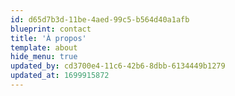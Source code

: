 ```yaml
---
id: d65d7b3d-11be-4aed-99c5-b564d40a1afb
blueprint: contact
title: 'À propos'
template: about
hide_menu: true
updated_by: cd3700e4-11c6-42b6-8dbb-6134449b1279
updated_at: 1699915872
---
```

